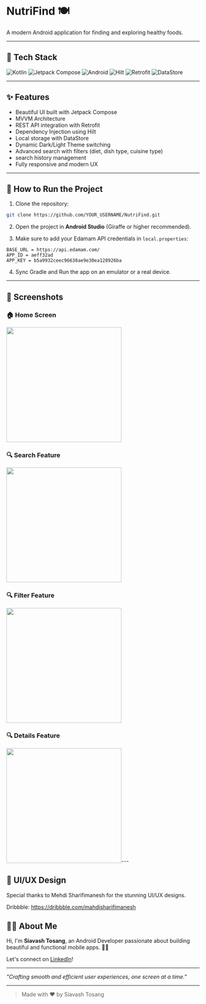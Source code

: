 # NutriFind 🍽️

A modern Android application for finding and exploring healthy foods.

---

## 🔹 Tech Stack

![Kotlin](https://img.shields.io/badge/Kotlin-7F52FF?style=for-the-badge&logo=kotlin&logoColor=white)
![Jetpack Compose](https://img.shields.io/badge/Jetpack%20Compose-4285F4?style=for-the-badge&logo=jetpackcompose&logoColor=white)
![Android](https://img.shields.io/badge/Android-3DDC84?style=for-the-badge&logo=android&logoColor=white)
![Hilt](https://img.shields.io/badge/Hilt-FF6F00?style=for-the-badge&logo=google&logoColor=white)
![Retrofit](https://img.shields.io/badge/Retrofit-0077B5?style=for-the-badge&logo=retrofit&logoColor=white)
![DataStore](https://img.shields.io/badge/DataStore-673AB7?style=for-the-badge&logo=google&logoColor=white)

---

## ✨ Features

- Beautiful UI built with Jetpack Compose
- MVVM Architecture
- REST API integration with Retrofit
- Dependency Injection using Hilt
- Local storage with DataStore
- Dynamic Dark/Light Theme switching
- Advanced search with filters (diet, dish type, cuisine type)
- search history management
- Fully responsive and modern UX

---

## 🔄 How to Run the Project

1. Clone the repository:

```bash
git clone https://github.com/YOUR_USERNAME/NutriFind.git
```

2. Open the project in **Android Studio** (Giraffe or higher recommended).

3. Make sure to add your Edamam API credentials in `local.properties`:

```
BASE_URL = https://api.edamam.com/
APP_ID = aeff32ad
APP_KEY = b5a9932ceec96638ae9e30ea128926ba
```

4. Sync Gradle and Run the app on an emulator or a real device.

---

## 📸 Screenshots

### 🏠 Home Screen
<img src="https://github.com/user-attachments/assets/f56ad49b-1eed-4f80-baee-0048b1abfb30" width="300"/>

### 🔍 Search Feature
<img src="https://github.com/user-attachments/assets/7d509d76-cde0-4a6f-8f05-eff0aaca9f16" width="300"/>

### 🔍 Filter Feature
<img src="https://github.com/user-attachments/assets/803760a3-6a66-4146-a892-311b4ef952f0" width="300"/>

### 🔍 Details Feature
<img src="https://github.com/user-attachments/assets/27415037-9ec3-48ff-a2c0-f83848a9fdff" width="300"/>---

## 🎨 UI/UX Design
Special thanks to Mehdi Sharifimanesh for the stunning UI/UX designs.

Dribbble: https://dribbble.com/mahdisharifimanesh

## 👨‍💼 About Me

Hi, I'm **Siavash Tosang**, an Android Developer passionate about building beautiful and functional mobile apps. 👩‍💻

Let's connect on [LinkedIn](https://www.linkedin.com/in/siavashtosang/)!

---

_"Crafting smooth and efficient user experiences, one screen at a time."_

---

> Made with ❤️ by Siavash Tosang

